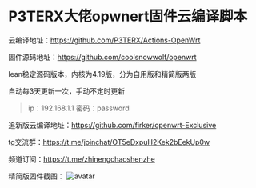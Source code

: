 # P3TERX大佬opwnert固件云编译脚本

云编译地址：https://github.com/P3TERX/Actions-OpenWrt

固件源码地址：https://github.com/coolsnowwolf/openwrt

lean稳定源码版本，内核为4.19版，分为自用版和精简版两版

自动每3天更新一次，手动不定时更新

> ip：192.168.1.1 密码：password

追新版云编译地址：https://github.com/firker/openwrt-Exclusive

tg交流群：https://t.me/joinchat/OT5eDxpuH2Kek2bEekUp0w

频道订阅：https://t.me/zhinengchaoshenzhe

精简版固件截图：
![avatar](openwrt-stable-version/blob/master/pco/a.jpg)

